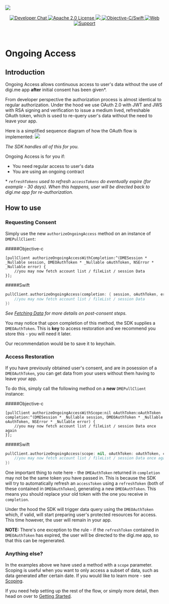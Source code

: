 ![](https://securedownloads.digi.me/partners/digime/SDKReadmeBanner.png)

<p align="center">
    <a href="https://developers.digi.me/slack/join">
        <img src="https://img.shields.io/badge/chat-slack-blueviolet.svg" alt="Developer Chat">
    </a>
    <a href="https://github.com/digime/digime-sdk-ios/blob/master/LICENSE">
        <img src="https://img.shields.io/badge/license-apache 2.0-blue.svg" alt="Apache 2.0 License">
    </a>
    <a href="#">
    	<img src="https://img.shields.io/badge/build-passing-brightgreen.svg">
    </a>
    <a href="https://swift.org">
        <img src="https://img.shields.io/badge/language-objectivec/swift-orange.svg" alt="Objective-C/Swift">
    </a>
    <a href="https://developers.digi.me">
        <img src="https://img.shields.io/badge/web-digi.me-red.svg" alt="Web">
    </a>
    <a href="https://digime.freshdesk.com/support/solutions/9000115894">
        <img src="https://img.shields.io/badge/support-freshdesk-721744.svg" alt="Support">
    </a>
</p>

<br>

# Ongoing Access


## Introduction

Ongoing Access allows continuous access to user's data without the use of digi.me app **after** initial consent has been given*.

From developer perspective the authorization process is almost identical to regular authorization. Under the hood we use OAuth 2.0 with JWT and JWS with RSA signing and verification to issue a medium lived, refreshable OAuth token, which is used to re-query user's data without the need to leave your app.

Here is a simplified sequence diagram of how the OAuth flow is implemented:
![](https://securedownloads.digi.me/partners/digime/OngoingAccess.png)

*The SDK handles all of this for you.*

Ongoing Access is for you if:

* You need regular access to user's data
* You are using an ongoing contract

\* *`refreshTokens` used to refresh `accessTokens` do eventually expire (for example - 30 days). When this happens, user will be directed back to digi.me app for re-authorization.*



## How to use

### Requesting Consent

Simply use the new `authorizeOngoingAccess` method on an instance of `DMEPullClient`:

#####Objective-c
```objc
[pullClient authorizeOngoingAccessWithСompletion:^(DMESession * _Nullable session, DMEOAuthToken * _Nullable oAuthToken, NSError * _Nullable error) {
	//you may now fetch account list / fileList / session Data
}];
```


#####Swift
```swift
pullClient.authorizeOngoingAccess(completion: { session, oAuthToken, error
	//you may now fetch account list / fileList / session Data
})
```

*See [Fetching Data](getting-started.html#5-fetching-data) for more details on post-consent steps.*

You may notice that upon completion of this method, the SDK supplies a `DMEOAuthToken`. This is **key** to access restoration and we recommend you store this - you will need it later.

Our recommendation would be to save it to keychain.



### Access Restoration

If you have previously obtained user's consent, and are in posession of a `DMEOAuthToken`, you can get data from your users without them having to leave your app.

To do this, simply call the following method on a **new** `DMEPullClient` instance:

#####Objective-c
```objc
[pullClient authorizeOngoingAccessWithScope:nil oAuthToken:oAuthToken completion:^(DMESession * _Nullable session, DMEOAuthToken * _Nullable oAuthToken, NSError * _Nullable error) {
	//you may now fetch account list / fileList / session Data once again
}];
```

#####Swift
```swift
pullClient.authorizeOngoingAccess(scope: nil, oAuthToken: oAuthToken, completion: { session, oAuthToken, error
	//you may now fetch account list / fileList / session Data once again
})
```

One important thing to note here - the `DMEAuthToken` returned in `completion` may not be the same token you have passed in. This is because the SDK will try to automatically refresh an `accessToken` using a `refreshToken` (both of these contained in `DMEOAuthToken`), generating a new `DMEOAuthToken`. This means you should replace your old token with the one you receive in `completion`.

Under the hood the SDK will trigger data query using the `DMEOAuthToken` which, if valid, will start preparing user's protected resources for access. This time however, the user will remain in your app.

**NOTE:** There's one exception to the rule - if the `refreshToken` contained in `DMEOAuthToken` has expired, the user will be directed to the digi.me app, so that this can be regenerated.



### Anything else?

In the examples above we have used a method with a `scope` parameter. Scoping is useful when you want to only access a subset of data, such as data generated after certain date. If you would like to learn more - see [Scoping](scoping.html).

If you need help setting up the rest of the flow, or simply more detail, then head on over to [Getting Started](getting-started.html).
